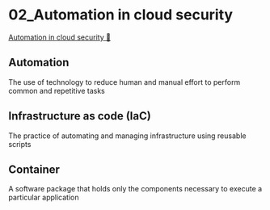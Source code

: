 # 02_Automation in cloud security

[Automation in cloud security 🔗](https://www.coursera.org/learn/cloud-security-risks-identify-and-protect-against-threats/lecture/j4R48/automation-in-cloud-security)

## Automation

The use of technology to reduce human and manual effort to perform common and repetitive tasks

## Infrastructure as code (IaC)

The practice of automating and managing infrastructure using reusable scripts

## Container

A software package that holds only the components necessary to execute a particular application
